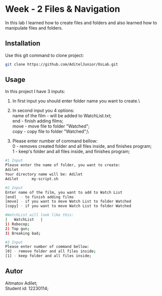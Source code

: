 # Week - 2 Files & Navigation

In this lab I learned how to create files and folders and also learned how to manipulate files and folders.

## Installation

Use this git command to clone project:

```bash
git clone https://github.com/AditelJunior/OsLab.git
```

## Usage

In this project I have 3 inputs:
1. In first input you should enter folder name you want to create.\

2. In second input you 4 options:\
   name of the film - will be added to WatchList.txt;\
   end - finish adding films;\
   move - move file to folder "Watched";\
   copy - copy file to folder "Watched";\
3. Please enter number of command bellow:\
  0 - removes created folder and all files inside, and finishes program;\
  1 - keep's folder and all files inside, and finishes program;
```bash
#1 Input
Please enter the name of folder, you want to create:
Adilet
Your directory name will be: Adilet
Adilet		my-script.sh

#2 Input
Enter name of the film, you want to add to Watch List
[end]  - to finish adding films
[move] - if you want to move Watch List to folder Watched
[copy] - if you want to move Watch List to folder Watched

#WatchList will look like this:
|   WatchList   |
1) Robocop;
2) Top gun;
3) Breaking bad;

#3 Input
Please enter number of command bellow:
[0] - remove folder and all files inside;
[1] - keep folder and all files inside;
```

## Autor
Aitmatov Adilet;\
Student id: 12230114;
